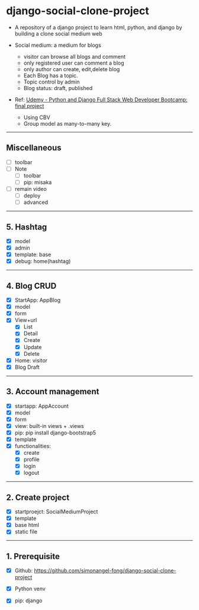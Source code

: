 # django-social-clone-project


- A repository of a django project to learn html, python, and django by building a clone social medium web

- Social medium: a medium for blogs
  - visitor can browse all blogs and comment
  - only registered user can comment a blog
  - only author can create, edit,delete blog
  - Each Blog has a topic.
  - Topic control by admin
  - Blog status: draft, published

- Ref: [Udemy - Python and Django Full Stack Web Developer Bootcamp: final project](https://www.udemy.com/course/python-and-django-full-stack-web-developer-bootcamp/learn/lecture/7118956#overview)
  - Using CBV
  - Group model as many-to-many key.



---

## Miscellaneous

- [ ] toolbar
- [ ] Note
  - [ ] toolbar
  - [ ] pip: misaka
- [ ] remain video
  - [ ] deploy
  - [ ] advanced

---

## 5. Hashtag

- [x] model
- [x] admin
- [x] template: base
- [x] debug: home(hashtag)

---

## 4. Blog CRUD

- [x] StartApp: AppBlog
- [x] model
- [x] form
- [x] View+url
  - [x] List
  - [x] Detail
  - [x] Create
  - [x] Update
  - [x] Delete
- [x] Home: visitor
- [x] Blog Draft

---

## 3. Account management

- [x] startapp: AppAccount
- [x] model
- [x] form
- [x] view: built-in views + .views
- [x] pip: pip install django-bootstrap5
- [x] template
- [x] functionalities:
  - [x] create
  - [x] profile
  - [x] login
  - [x] logout

---

## 2. Create project

- [x] startproejct: SocialMediumProject
- [x] template
- [x] base html
- [x] static file

---

## 1. Prerequisite

- [x] Github: https://github.com/simonangel-fong/django-social-clone-project
- [x] Python venv
- [x] pip: django

